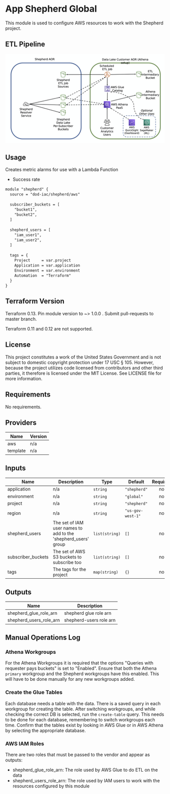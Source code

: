 # App Shepherd Global

This module is used to configure AWS resources to work with the Shepherd project.

## ETL Pipeline

![etl-pipeline](./images/etl_pipeline.png)

## Usage

Creates metric alarms for use with a Lambda Function

* Success rate

```hcl
module "shepherd" {
  source = "dod-iac/shepherd/aws"

  subscriber_buckets = [
    "bucket1",
    "bucket2",
  ]

  shepherd_users = [
    "iam_user1",
    "iam_user2",
  ]

  tags = {
    Project     = var.project
    Application = var.application
    Environment = var.environment
    Automation  = "Terraform"
  }
}
```

## Terraform Version

Terraform 0.13. Pin module version to ~> 1.0.0 . Submit pull-requests to master branch.

Terraform 0.11 and 0.12 are not supported.

## License

This project constitutes a work of the United States Government and is not subject to domestic copyright protection under 17 USC § 105.  However, because the project utilizes code licensed from contributors and other third parties, it therefore is licensed under the MIT License.  See LICENSE file for more information.

<!-- BEGINNING OF PRE-COMMIT-TERRAFORM DOCS HOOK -->
## Requirements

No requirements.

## Providers

| Name | Version |
|------|---------|
| aws | n/a |
| template | n/a |

## Inputs

| Name | Description | Type | Default | Required |
|------|-------------|------|---------|:--------:|
| application | n/a | `string` | `"shepherd"` | no |
| environment | n/a | `string` | `"global"` | no |
| project | n/a | `string` | `"shepherd"` | no |
| region | n/a | `string` | `"us-gov-west-1"` | no |
| shepherd\_users | The set of IAM user names to add to the 'shepherd\_users' group | `list(string)` | `[]` | no |
| subscriber\_buckets | The set of AWS S3 buckets to subscribe too | `list(string)` | `[]` | no |
| tags | The tags for the project | `map(string)` | `{}` | no |

## Outputs

| Name | Description |
|------|-------------|
| shepherd\_glue\_role\_arn | shepherd glue role arn |
| shepherd\_users\_role\_arn | shepherd-users role arn |

<!-- END OF PRE-COMMIT-TERRAFORM DOCS HOOK -->

## Manual Operations Log

### Athena Workgroups

For the Athena Workgroups it is required that the options "Queries with requester pays buckets" is set to "Enabled". Ensure that both the Athena `primary` workgroup and the Shepherd workgroups have this enabled. This will have to be done manually for any new workgroups added.

### Create the Glue Tables

Each database needs a table with the data. There is a saved query in each workgroup for creating the table. After switching workgroups, and while checking the correct DB is selected, run the `create-table` query. This needs to be done for each database, remembering to switch workgroups each time. Confirm that the tables exist by looking in AWS Glue or in AWS Athena by selecting the appropriate database.

### AWS IAM Roles

There are two roles that must be passed to the vendor and appear as outputs:

* shepherd_glue_role_arn: The role used by AWS Glue to do ETL on the data
* shepherd_users_role_arn: The role used by IAM users to work with the resources configured by this module
